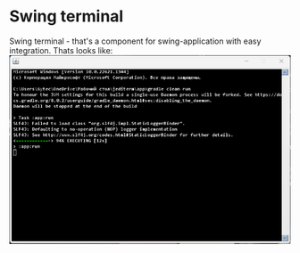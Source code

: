 # Swing terminal
Swing terminal - that's a component for swing-application with easy integration.
Thats looks like:
![alt text](https://github.com/Jankbyte/swing-terminal/blob/main/images/terminal.png)

